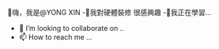 👋嗨，我是@YONG XIN
-👀我對硬體裝修 很感興趣
-🌱我正在學習...
- 💞️ I’m looking to collaborate on ..
- 📫 How to reach me ...

<!---
Yongsin0/Yongsin0 is a ✨ special ✨ repository because its `README.md` (this file) appears on your GitHub profile.
You can click the Preview link to take a look at your changes.
--->
